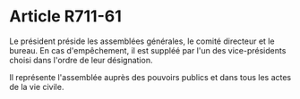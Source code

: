 # Article R711-61

<p>Le président préside les assemblées générales, le comité directeur et le bureau.  En cas d'empêchement, il est suppléé par l'un des vice-présidents choisi dans l'ordre de leur désignation.</p><p>Il représente l'assemblée auprès des pouvoirs publics et dans tous les actes de la vie civile.</p>